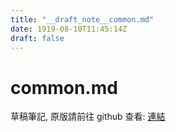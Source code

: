 ```yaml
---
title: "__draft_note__common.md"
date: 1919-08-10T11:45:14Z
draft: false
---
```


# common.md

草稿筆記, 原版請前往 github 查看: [連結](https:/github.com/tinghaolai/just-random-note/blob/master/linux/mabox-linux/common.md)